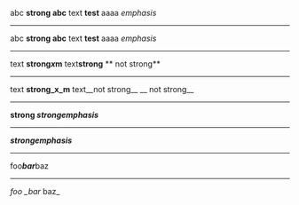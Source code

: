 abc **strong abc** text **test** aaaa *emphasis*

---

abc __strong abc__ text __test__ aaaa _emphasis_

---

text **strong*x*m** text**strong**  ** not strong**

---

text __strong_x_m__ text__not strong__  __ not strong__

---

**strong *strongemphasis***

---

***strongemphasis***

---

foo***bar***baz

---

*foo _bar* baz_